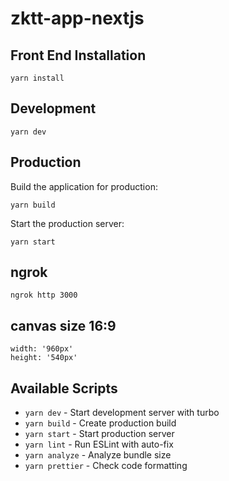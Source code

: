 # zktt-app-nextjs

## Front End Installation

`
yarn install
`

## Development

`
yarn dev
`

## Production

Build the application for production:

`
yarn build
`

Start the production server:

`
yarn start
`

## ngrok

`
ngrok http 3000
`

## canvas size 16:9

```
width: '960px' 
height: '540px'    
```

## Available Scripts

- `yarn dev` - Start development server with turbo
- `yarn build` - Create production build
- `yarn start` - Start production server
- `yarn lint` - Run ESLint with auto-fix
- `yarn analyze` - Analyze bundle size
- `yarn prettier` - Check code formatting
